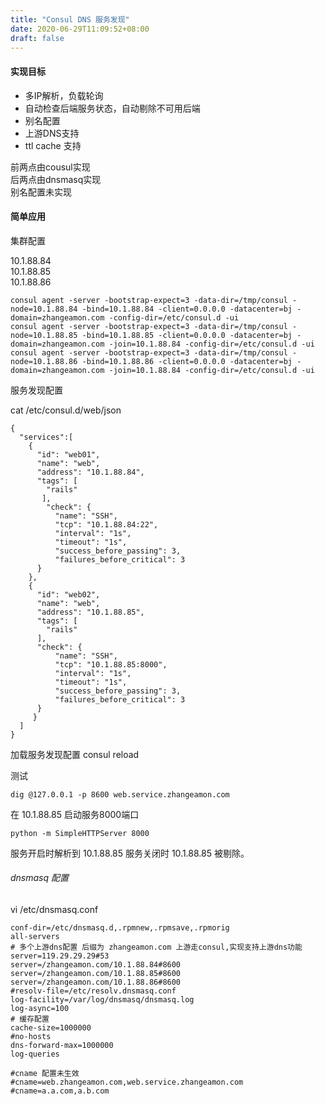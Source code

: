 ```yaml
---
title: "Consul DNS 服务发现"
date: 2020-06-29T11:09:52+08:00
draft: false
---
```


#### 实现目标

- 多IP解析，负载轮询
- 自动检查后端服务状态，自动剔除不可用后端
- 别名配置
- 上游DNS支持
- ttl cache 支持

前两点由cousul实现  
后两点由dnsmasq实现  
别名配置未实现  

#### 简单应用

集群配置 

10.1.88.84  
10.1.88.85  
10.1.88.86  

```
consul agent -server -bootstrap-expect=3 -data-dir=/tmp/consul -node=10.1.88.84 -bind=10.1.88.84 -client=0.0.0.0 -datacenter=bj -domain=zhangeamon.com -config-dir=/etc/consul.d -ui
consul agent -server -bootstrap-expect=3 -data-dir=/tmp/consul -node=10.1.88.85 -bind=10.1.88.85 -client=0.0.0.0 -datacenter=bj -domain=zhangeamon.com -join=10.1.88.84 -config-dir=/etc/consul.d -ui
consul agent -server -bootstrap-expect=3 -data-dir=/tmp/consul -node=10.1.88.86 -bind=10.1.88.86 -client=0.0.0.0 -datacenter=bj -domain=zhangeamon.com -join=10.1.88.84 -config-dir=/etc/consul.d -ui
```

服务发现配置

cat /etc/consul.d/web/json
```
{
  "services":[
    {
      "id": "web01",
      "name": "web",
      "address": "10.1.88.84",
      "tags": [
        "rails"
       ],
        "check": {
          "name": "SSH",
          "tcp": "10.1.88.84:22",
          "interval": "1s",
          "timeout": "1s",
          "success_before_passing": 3,
          "failures_before_critical": 3
      }
    },
    { 
      "id": "web02",
      "name": "web",
      "address": "10.1.88.85",
      "tags": [
        "rails"
      ],
      "check": {
          "name": "SSH",
          "tcp": "10.1.88.85:8000",
          "interval": "1s",
          "timeout": "1s",
          "success_before_passing": 3,
          "failures_before_critical": 3
      }
     }
  ]
}
```
加载服务发现配置
consul reload

测试
```
dig @127.0.0.1 -p 8600 web.service.zhangeamon.com
```

在 10.1.88.85 启动服务8000端口
```
python -m SimpleHTTPServer 8000
```
服务开启时解析到 10.1.88.85 服务关闭时 10.1.88.85 被剔除。

###### dnsmasq  配置

vi /etc/dnsmasq.conf
```
conf-dir=/etc/dnsmasq.d,.rpmnew,.rpmsave,.rpmorig
all-servers
# 多个上游dns配置 后缀为 zhangeamon.com 上游走consul,实现支持上游dns功能
server=119.29.29.29#53
server=/zhangeamon.com/10.1.88.84#8600
server=/zhangeamon.com/10.1.88.85#8600
server=/zhangeamon.com/10.1.88.86#8600
#resolv-file=/etc/resolv.dnsmasq.conf
log-facility=/var/log/dnsmasq/dnsmasq.log
log-async=100
# 缓存配置
cache-size=1000000
#no-hosts
dns-forward-max=1000000
log-queries

#cname 配置未生效
#cname=web.zhangeamon.com,web.service.zhangeamon.com 
#cname=a.a.com,a.b.com
```


